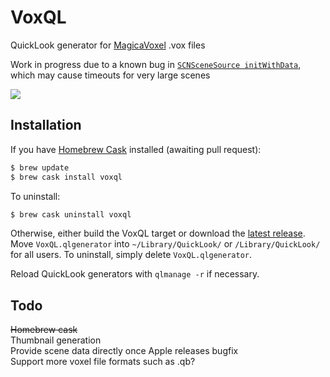 # VoxQL
QuickLook generator for [MagicaVoxel](https://ephtracy.github.io) .vox files

Work in progress due to a known bug in [`SCNSceneSource initWithData`](https://developer.apple.com/library/prerelease/mac/documentation/SceneKit/Reference/SCNSceneSource_Class/index.html#//apple_ref/occ/instm/SCNSceneSource/initWithData:options:), which may cause timeouts for very large scenes

![](http://i.imgur.com/WNvUez3.gif)


## Installation
If you have [Homebrew Cask](http://caskroom.io) installed (awaiting pull request):
```bash
$ brew update
$ brew cask install voxql
```

To uninstall:
```bash
$ brew cask uninstall voxql
```
Otherwise, either build the VoxQL target or download the [latest release](https://github.com/heptal/VoxQL/releases/download/0.1.0/VoxQL.qlgenerator.zip). Move `VoxQL.qlgenerator` into `~/Library/QuickLook/` or `/Library/QuickLook/` for all users. To uninstall, simply delete `VoxQL.qlgenerator`.  

Reload QuickLook generators with `qlmanage -r` if necessary.

## Todo
~~Homebrew cask~~  
Thumbnail generation  
Provide scene data directly once Apple releases bugfix  
Support more voxel file formats such as .qb?  
